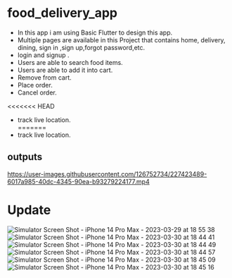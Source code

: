# food_delivery_app
 
- In this app i am using Basic Flutter to design this app.<br>
- Multiple pages are available in this Project that contains home, delivery, dining, sign in ,sign up,forgot password,etc. <br>
- login and signup .<br>
- Users are able to search food items.<br>
- Users are able to add it into cart.<br>
- Remove from cart.<br>
- Place order.<br>
- Cancel order.<br>

<<<<<<< HEAD
- track live location.<br>
=======
- track live location.<br>


## outputs

https://user-images.githubusercontent.com/126752734/227423489-6017a985-40dc-4345-90ea-b93279224177.mp4

# Update

![Simulator Screen Shot - iPhone 14 Pro Max - 2023-03-29 at 18 55 38](https://user-images.githubusercontent.com/126752734/228847809-baaf8b63-5cb0-4881-a619-2ddd7aa069db.png)
![Simulator Screen Shot - iPhone 14 Pro Max - 2023-03-30 at 18 44 41](https://user-images.githubusercontent.com/126752734/228847861-45ec16a8-5ebd-4b09-bc16-1a47c7ff797e.png)
![Simulator Screen Shot - iPhone 14 Pro Max - 2023-03-30 at 18 44 49](https://user-images.githubusercontent.com/126752734/228847878-8a0591c9-a069-4b16-ad1c-41a8b8ce904c.png)
![Simulator Screen Shot - iPhone 14 Pro Max - 2023-03-30 at 18 44 57](https://user-images.githubusercontent.com/126752734/228847888-cfbfd21b-4305-422e-a7cb-f9b9ae0387f9.png)
![Simulator Screen Shot - iPhone 14 Pro Max - 2023-03-30 at 18 45 09](https://user-images.githubusercontent.com/126752734/228847899-4645c3ec-d82d-4dd4-854e-f8368cca0985.png)
![Simulator Screen Shot - iPhone 14 Pro Max - 2023-03-30 at 18 45 16](https://user-images.githubusercontent.com/126752734/228847906-19f8abae-00d9-4136-ba96-0fffa59ba08d.png)










